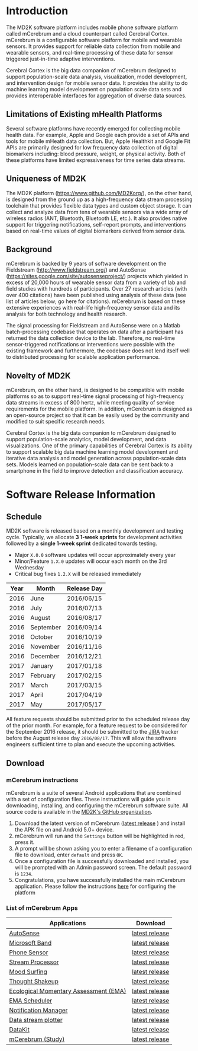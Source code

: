# Introduction
The MD2K software platform includes mobile phone software platform called mCerebrum and a cloud counterpart called Cerebral Cortex. mCerebrum is a configurable software platform for mobile and wearable sensors. It provides support for reliable data collection from mobile and wearable sensors, and real-time processing of these data for sensor triggered just-in-time adaptive interventions.

Cerebral Cortex is the big data companion of mCerebrum designed to support population-scale data analysis, visualization, model development, and intervention design for mobile sensor data. It provides the ability to do machine learning model development on population scale data sets and provides interoperable interfaces for aggregation of diverse data sources.

## Limitations of Existing mHealth Platforms
Several software platforms have recently emerged for collecting mobile health data. For example, Apple and Google each provide a set of APIs and tools for mobile mHeath data collection. But, Apple Healthkit and Google Fit APIs are primarily designed for low frequency data collection of digital biomarkers including: blood pressure, weight, or physical activity. Both of these platforms have limited expressiveness for time series data streams.

## Uniqueness of MD2K
The MD2K platform (https://www.github.com/MD2Korg/), on the other hand, is designed from the ground up as a high-frequency data stream processing toolchain that provides flexible data types and custom object storage. It can collect and analyze data from tens of wearable sensors via a wide array of wireless radios (ANT, Bluetooth, Bluetooth LE, etc.). It also provides native support for triggering notifications, self-report prompts, and interventions based on real-time values of digital biomarkers derived from sensor data.

## Background
mCerebrum is backed by 9 years of software development on the Fieldstream (http://www.fieldstream.org/) and AutoSense (https://sites.google.com/site/autosenseproject/) projects which yielded in excess of 20,000 hours of wearable sensor data from a variety of lab and field studies with hundreds of participants. Over 27 research articles (with over 400 citations) have been published using analysis of these data (see list of articles below; go here for citations). mCerebrum is based on these extensive experiences with real-life high-frequency sensor data and its analysis for both technology and health research.

The signal processing for Fieldstream and AutoSense were on a Matlab batch-processing codebase that operates on data after a participant has returned the data collection device to the lab. Therefore, no real-time sensor-triggered notifications or interventions were possible with the existing framework and furthermore, the codebase does not lend itself well to distributed processing for scalable application performance.

## Novelty of MD2K
mCerebrum, on the other hand, is designed to be compatible with mobile platforms so as to support real-time signal processing of high-frequency data streams in excess of 800 hertz, while meeting quality of service requirements for the mobile platform. In addition, mCerebrum is designed as an open-source project so that it can be easily used by the community and modified to suit specific research needs.

Cerebral Cortex is the big data companion to mCerebrum designed to support population-scale analytics, model development, and data visualizations. One of the primary capabilities of Cerebral Cortex is its ability to support scalable big data machine learning model development and iterative data analysis and model generation across population-scale data sets. Models learned on population-scale data can be sent back to a smartphone in the field to improve detection and classification accuracy.


# Software Release Information

## Schedule
MD2K software is released based on a monthly development and testing cycle.  Typically, we allocate **3 1-week sprints** for development activities followed by a **single 1-week sprint** dedicated towards testing.  

- Major `X.0.0` software updates will occur approximately every year
- Minor/Feature `1.X.0` updates will occur each month on the 3rd Wednesday
- Critical bug fixes `1.2.X` will be released immediately

| Year |    Month   | Release Day |
|------|------------|-------------|
| 2016 | June       | 2016/06/15  |
| 2016 | July       | 2016/07/13  |
| 2016 | August     | 2016/08/17  |
| 2016 | September  | 2016/09/14  |
| 2016 | October    | 2016/10/19  |
| 2016 | November   | 2016/11/16  |
| 2016 | December   | 2016/12/21  |
| 2017 | January    | 2017/01/18  |
| 2017 | February   | 2017/02/15  |
| 2017 | March      | 2017/03/15  |
| 2017 | April      | 2017/04/19  |
| 2017 | May        | 2017/05/17  |

All feature requests should be submitted prior to the scheduled release day of the prior month.  For example, for a feature request to be considered for the September 2016 release, it should be submitted to the [JIRA](feedback) tracker before the August release day `2016/08/17`.  This will allow the software engineers sufficient time to plan and execute the upcoming activities.

## Download

### mCerebrum instructions
mCerebrum is a suite of several Android applications that are combined with a
set of configuration files.  These instructions will guide you in downloading,
installing, and configuring the mCerebrum software suite.  All source code is
available in the [MD2K's GitHub organization](https://github.com/MD2Korg).

1. Download the latest version of mCerebrum ([latest release](https://github.com/MD2Korg/mCerebrum-Study/releases/latest) ) and install the APK file on and Android 5.0+ device.
1. mCerebrum will run and the `Settings` button will be highlighted in red, press it.
1. A prompt will be shown asking you to enter a filename of a configuration file to download, enter `default` and press `OK`.
1. Once a configuration file is successfully downloaded and installed, you will be prompted with an Admin password screen.  The default password is `1234`.
1. Congratulations, you have successfully installed the main mCerebrum application.  Please follow the instructions [here](https://md2k.org/wp-content/uploads/2016/05/M0003.pdf) for configuring the platform


### List of mCerebrum Apps

| Applications                                                                          | Download                                                                                   |
|---------------------------------------------------------------------------------------|--------------------------------------------------------------------------------------------|
| [AutoSense](https://github.com/MD2Korg/mCerebrum-AutoSense)                           | [latest release](https://github.com/MD2Korg/mCerebrum-AutoSense/releases/latest) |
| [Microsoft Band](https://github.com/MD2Korg/mCerebrum-MicrosoftBand)                  | [latest release](https://github.com/MD2Korg/mCerebrum-MicrosoftBand/releases/latest) |
| [Phone Sensor](https://github.com/MD2Korg/mCerebrum-PhoneSensor)                      | [latest release](https://github.com/MD2Korg/mCerebrum-PhoneSensor/releases/latest) |
| [Stream Processor](https://github.com/MD2Korg/mCerebrum-StreamProcessor)              | [latest release](https://github.com/MD2Korg/mCerebrum-StreamProcessor/releases/latest) |
| [Mood Surfing](https://github.com/MD2Korg/mCerebrum-MoodSurfing)                      | [latest release](https://github.com/MD2Korg/mCerebrum-MoodSurfing/releases/latest) |
| [Thought Shakeup](https://github.com/MD2Korg/mCerebrum-ThoughtShakeup)                | [latest release](https://github.com/MD2Korg/mCerebrum-ThoughtShakeup/releases/latest) |
| [Ecological Momentary Assessment (EMA)](https://github.com/MD2Korg/mCerebrum-EMA)     | [latest release](https://github.com/MD2Korg/mCerebrum-EMA/releases/latest) |
| [EMA Scheduler](https://github.com/MD2Korg/mCerebrum-EMAScheduler)                    | [latest release](https://github.com/MD2Korg/mCerebrum-EMAScheduler/releases/latest) |
| [Notification Manager](https://github.com/MD2Korg/mCerebrum-NotificationManager)      | [latest release](https://github.com/MD2Korg/mCerebrum-NotificationManager/releases/latest) |
| [Data stream plotter](https://github.com/MD2Korg/mCerebrum-Plotter)                   | [latest release](https://github.com/MD2Korg/mCerebrum-Plotter/releases/latest) |
| [DataKit](https://github.com/MD2Korg/mCerebrum-DataKit)                               | [latest release](https://github.com/MD2Korg/mCerebrum-DataKit/releases/latest) |
| [mCerebrum (Study)](https://github.com/MD2Korg/mCerebrum-Study)                       | [latest release](https://github.com/MD2Korg/mCerebrum-Study/releases/latest) |
